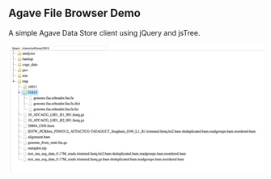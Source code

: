 Agave File Browser Demo
-----------------------

A simple Agave Data Store client using jQuery and jsTree.

![Screenshot](https://raw.githubusercontent.com/mbomhoff/agave-file-browser-demo/master/screenshot.png)
